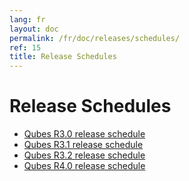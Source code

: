 ```yaml
---
lang: fr
layout: doc
permalink: /fr/doc/releases/schedules/
ref: 15
title: Release Schedules
---
```


Release Schedules
=================
<a id="release-schedules"></a>

* [Qubes R3.0 release schedule](/fr/doc/releases/3.0/schedule/)
* [Qubes R3.1 release schedule](/fr/doc/releases/3.1/schedule/)
* [Qubes R3.2 release schedule](/fr/doc/releases/3.2/schedule/)
* [Qubes R4.0 release schedule](/fr/doc/releases/4.0/schedule/)